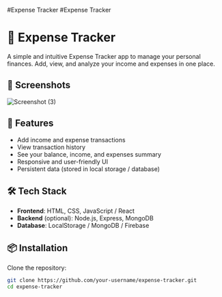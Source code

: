 ﻿#Expense Tracker
#Expense Tracker
# 💸 Expense Tracker

A simple and intuitive Expense Tracker app to manage your personal finances. Add, view, and analyze your income and expenses in one place.

## 📸 Screenshots
<!-- Add screenshots or GIFs here if you have any -->
![Screenshot (3)](https://github.com/user-attachments/assets/140cbc74-14eb-459d-b832-8b8d08e0f5ae)


<!-- ![Screenshot](screenshot.png) -->

## 🚀 Features

- Add income and expense transactions
- View transaction history
- See your balance, income, and expenses summary
- Responsive and user-friendly UI
- Persistent data (stored in local storage / database)

## 🛠️ Tech Stack

- **Frontend**: HTML, CSS, JavaScript / React
- **Backend** (optional): Node.js, Express, MongoDB
- **Database**: LocalStorage / MongoDB / Firebase

## 📦 Installation

Clone the repository:

```bash
git clone https://github.com/your-username/expense-tracker.git
cd expense-tracker
